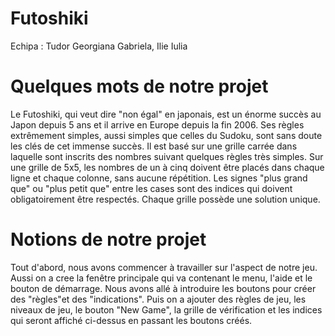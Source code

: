 
# Futoshiki
Echipa : Tudor Georgiana Gabriela, Ilie Iulia

# Quelques mots de notre projet
 Le Futoshiki, qui veut dire "non égal" en japonais, est un énorme succès au Japon depuis 5 ans et il arrive en Europe depuis la fin 2006. Ses règles extrêmement simples, aussi simples que celles du Sudoku, sont sans doute les clés de cet immense succès.
 Il est basé sur une grille carrée dans laquelle sont inscrits des nombres suivant quelques règles très simples. Sur une grille de 5x5, les nombres de un à cinq doivent être placés dans chaque ligne et chaque colonne, sans aucune répétition. Les signes "plus grand que" ou "plus petit que" entre les cases sont des indices qui doivent obligatoirement être respectés. Chaque grille possède une solution unique.
 
 # Notions de notre projet
 Tout d'abord, nous avons commencer à travailler sur l'aspect de notre jeu. Aussi on a cree la fenêtre principale qui va contenant le menu, l'aide et le bouton de démarrage.
Nous avons allé à introduire les boutons pour créer des "règles"et des "indications". Puis on a ajouter des règles de jeu, les niveaux de jeu, le bouton "New Game", la grille de vérification et les indices qui seront affiché ci-dessus en passant les boutons créés.
 
 
 
